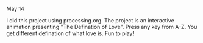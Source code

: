 May 14

I did this project using processing.org. The project is an interactive animation presenting "The Defination of Love".
Press any key from A-Z. You get different defination of what love is.
Fun to play!

